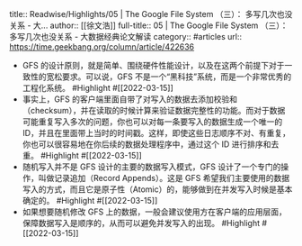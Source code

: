 title:: Readwise/Highlights/05 | The Google File System （三）： 多写几次也没关系 - 大...
author:: [[徐文浩]]
full-title:: 05 | The Google File System （三）： 多写几次也没关系 - 大数据经典论文解读
category:: #articles
url:: https://time.geekbang.org/column/article/422636
- GFS 的设计原则，就是简单、围绕硬件性能设计，以及在这两个前提下对于一致性的宽松要求。可以说，GFS 不是一个“黑科技”系统，而是一个非常优秀的工程化系统。 #Highlight #[[2022-03-15]]
- 事实上，GFS 的客户端里面自带了对写入的数据去添加校验和（checksum），并在读取的时候计算来验证数据完整性的功能。而对于数据可能重复写入多次的问题，你也可以对每一条要写入的数据生成一个唯一的 ID，并且在里面带上当时的时间戳。这样，即使这些日志顺序不对、有重复，你也可以很容易地在你后续的数据处理程序中，通过这个 ID 进行排序和去重。 #Highlight #[[2022-03-15]]
- 随机写入并不是 GFS 设计的主要的数据写入模式，GFS 设计了一个专门的操作，叫做记录追加（Record Appends）。这是 GFS 希望我们主要使用的数据写入的方式，而且它是原子性（Atomic）的，能够做到在并发写入时候是基本确定的。 #Highlight #[[2022-03-15]]
- 如果想要随机修改 GFS 上的数据，一般会建议使用方在客户端的应用层面，保障数据写入是顺序的，从而可以避免并发写入的出现。 #Highlight #[[2022-03-15]]
